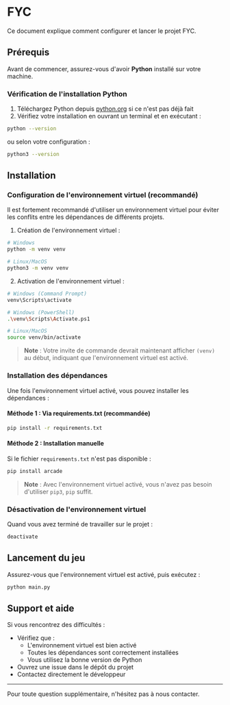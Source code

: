 # FYC

Ce document explique comment configurer et lancer le projet FYC.

## Prérequis

Avant de commencer, assurez-vous d'avoir **Python** installé sur votre machine.

### Vérification de l'installation Python

1. Téléchargez Python depuis [python.org](https://www.python.org/) si ce n'est pas déjà fait
2. Vérifiez votre installation en ouvrant un terminal et en exécutant :

```bash
python --version
```

ou selon votre configuration :

```bash
python3 --version
```

## Installation

### Configuration de l'environnement virtuel (recommandé)

Il est fortement recommandé d'utiliser un environnement virtuel pour éviter les conflits entre les dépendances de différents projets.

1. Création de l'environnement virtuel :

```bash
# Windows
python -m venv venv

# Linux/MacOS
python3 -m venv venv
```

2. Activation de l'environnement virtuel :

```bash
# Windows (Command Prompt)
venv\Scripts\activate

# Windows (PowerShell)
.\venv\Scripts\Activate.ps1

# Linux/MacOS
source venv/bin/activate
```

> **Note** : Votre invite de commande devrait maintenant afficher `(venv)` au début, indiquant que l'environnement virtuel est activé.

### Installation des dépendances

Une fois l'environnement virtuel activé, vous pouvez installer les dépendances :

#### Méthode 1 : Via requirements.txt (recommandée)

```bash
pip install -r requirements.txt
```

#### Méthode 2 : Installation manuelle

Si le fichier `requirements.txt` n'est pas disponible :

```bash
pip install arcade
```

> **Note** : Avec l'environnement virtuel activé, vous n'avez pas besoin d'utiliser `pip3`, `pip` suffit.

### Désactivation de l'environnement virtuel

Quand vous avez terminé de travailler sur le projet :

```bash
deactivate
```

## Lancement du jeu

Assurez-vous que l'environnement virtuel est activé, puis exécutez :

```bash
python main.py
```

## Support et aide

Si vous rencontrez des difficultés :

- Vérifiez que :
  - L'environnement virtuel est bien activé
  - Toutes les dépendances sont correctement installées
  - Vous utilisez la bonne version de Python
- Ouvrez une issue dans le dépôt du projet
- Contactez directement le développeur

---

Pour toute question supplémentaire, n'hésitez pas à nous contacter.